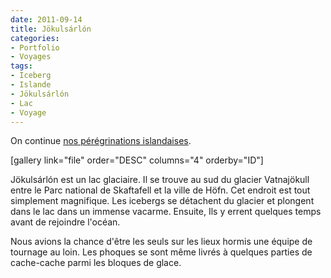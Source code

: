 ```yaml
---
date: 2011-09-14
title: Jökulsárlón
categories:
- Portfolio
- Voyages
tags:
- Iceberg
- Islande
- Jökulsárlón
- Lac
- Voyage
---
```

On continue <a href="https://www.clicclac.ch/2011/09/03/skaftafell/">nos pérégrinations islandaises</a>.

<!--more-->

[gallery link="file" order="DESC" columns="4" orderby="ID"]

Jökulsárlón est un lac glaciaire. Il se trouve au sud du glacier Vatnajökull entre le Parc national de Skaftafell et la ville de Höfn. Cet endroit est tout simplement magnifique. Les icebergs se détachent du glacier et plongent dans le lac dans un immense vacarme. Ensuite, Ils y errent quelques temps avant de rejoindre l'océan.

Nous avions la chance d'être les seuls sur les lieux hormis une équipe de tournage au loin. Les phoques se sont même livrés à quelques parties de cache-cache parmi les bloques de glace.
